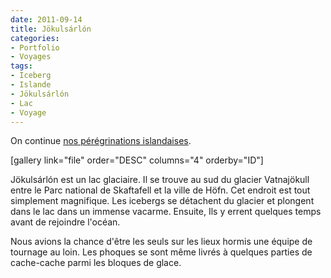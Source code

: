 ```yaml
---
date: 2011-09-14
title: Jökulsárlón
categories:
- Portfolio
- Voyages
tags:
- Iceberg
- Islande
- Jökulsárlón
- Lac
- Voyage
---
```

On continue <a href="https://www.clicclac.ch/2011/09/03/skaftafell/">nos pérégrinations islandaises</a>.

<!--more-->

[gallery link="file" order="DESC" columns="4" orderby="ID"]

Jökulsárlón est un lac glaciaire. Il se trouve au sud du glacier Vatnajökull entre le Parc national de Skaftafell et la ville de Höfn. Cet endroit est tout simplement magnifique. Les icebergs se détachent du glacier et plongent dans le lac dans un immense vacarme. Ensuite, Ils y errent quelques temps avant de rejoindre l'océan.

Nous avions la chance d'être les seuls sur les lieux hormis une équipe de tournage au loin. Les phoques se sont même livrés à quelques parties de cache-cache parmi les bloques de glace.
